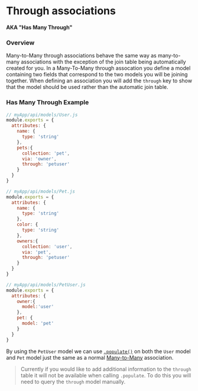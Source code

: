 # Through associations

**AKA "Has Many Through"**

### Overview

Many-to-Many through associations behave the same way as many-to-many associations with the exception
of the join table being automatically created for you. In a Many-To-Many through assocation you define a model containing two fields that correspond to the two models you will be joining together. When defining an association you will add the `through` key to show that the model should be used rather than the automatic join table.

### Has Many Through Example

```javascript
// myApp/api/models/User.js
module.exports = {
  attributes: {
    name: {
      type: 'string'
    },
    pets:{
      collection: 'pet',
      via: 'owner',
      through: 'petuser'
    }
  }
}
```

```javascript
// myApp/api/models/Pet.js
module.exports = {
  attributes: {
    name: {
      type: 'string'
    },
    color: {
      type: 'string'
    },
    owners:{
      collection: 'user',
      via: 'pet',
      through: 'petuser'
    }
  }
}
```

```javascript
// myApp/api/models/PetUser.js
module.exports = {
  attributes: {
    owner:{
      model:'user'
    },
    pet: {
      model: 'pet'
    }
  }
}
```

By using the `PetUser` model we can use [`.populate()`](https://sailsjs.com/documentation/reference/waterline-orm/query/populate) on both the `User` model and `Pet` model just the same as a normal [Many-to-Many](https://sailsjs.com/documentation/concepts/models-and-orm/associations/many-to-many) association.

> Currently if you would like to add additional information to the `through` table it will not be available when calling `.populate`. To do this you will need to query the `through` model manually.



<docmeta name="displayName" value="Through associations">

